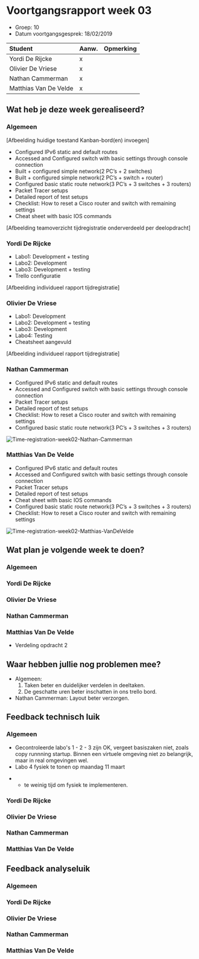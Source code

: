 # Voortgangsrapport week 03

* Groep: 10
* Datum voortgangsgesprek: 18/02/2019

| Student  | Aanw. | Opmerking |
| :---     | :---  | :---      |
| Yordi De Rijcke |   x    |           |
| Olivier De Vriese |   x    |           |
| Nathan Cammerman |    x   |           |
| Matthias Van De Velde |   x    |           |

## Wat heb je deze week gerealiseerd?

### Algemeen

[Afbeelding huidige toestand Kanban-bord(en) invoegen]

* Configured IPv6 static and default routes
* Accessed and Configured switch with basic settings through console connection
* Built + configured simple network(2 PC’s + 2 switches)
* Built + configured simple network(2 PC’s + switch + router)
* Configured basic static route network(3 PC’s + 3 switches + 3 routers)
* Packet Tracer setups
* Detailed report of test setups
* Checklist: How to reset a Cisco router and switch with remaining settings
* Cheat sheet with basic IOS commands

[Afbeelding teamoverzicht tijdregistratie onderverdeeld per deelopdracht]

### Yordi De Rijcke

* Labo1: Development + testing
* Labo2: Development
* Labo3: Development + testing
* Trello configuratie

[Afbeelding individueel rapport tijdregistratie]

### Olivier De Vriese

* Labo1: Development
* Labo2: Development + testing
* Labo3: Development
* Labo4: Testing
* Cheatsheet aangevuld

[Afbeelding individueel rapport tijdregistratie]

### Nathan Cammerman
 
* Configured IPv6 static and default routes
* Accessed and Configured switch with basic settings through console connection
* Packet Tracer setups
* Detailed report of test setups
* Checklist: How to reset a Cisco router and switch with remaining settings
* Configured basic static route network(3 PC’s + 3 switches + 3 routers)

![Time-registration-week02-Nathan-Cammerman](week02-NathanCammerman.PNG)

### Matthias Van De Velde

* Configured IPv6 static and default routes
* Accessed and Configured switch with basic settings through console connection
* Packet Tracer setups
* Detailed report of test setups
* Cheat sheet with basic IOS commands
* Configured basic static route network(3 PC’s + 3 switches + 3 routers)
* Checklist: How to reset a Cisco router and switch with remaining settings  

![Time-registration-week02-Matthias-VanDeVelde](week02-MatthiasVanDeVelde.JPG)  

## Wat plan je volgende week te doen?

### Algemeen
### Yordi De Rijcke
### Olivier De Vriese
### Nathan Cammerman
### Matthias Van De Velde
* Verdeling opdracht 2


## Waar hebben jullie nog problemen mee?

* Algemeen: 
    1. Taken beter en duidelijker verdelen in deeltaken.
    2. De geschatte uren beter inschatten in ons trello bord.
* Nathan Cammerman: Layout beter verzorgen.

## Feedback technisch luik

### Algemeen
* Gecontroleerde labo's 1 - 2 - 3 zijn OK, vergeet basiszaken niet, zoals copy runnning startup. Binnen een virtuele omgeving niet zo belangrijk, maar in real omgevingen wel.
* Labo 4 fysiek te tonen op maandag 11 maart
- - te weinig tijd om fysiek te implementeren.
### Yordi De Rijcke
### Olivier De Vriese
### Nathan Cammerman
### Matthias Van De Velde

## Feedback analyseluik

### Algemeen

### Yordi De Rijcke
### Olivier De Vriese
### Nathan Cammerman
### Matthias Van De Velde

